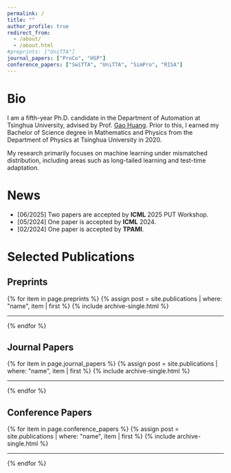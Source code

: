 ```yaml
---
permalink: /
title: ""
author_profile: true
redirect_from:
  - /about/
  - /about.html
#preprints: ["UniTTA"]
journal_papers: ["ProCo", "HSP"]
conference_papers: ["SwiTTA", "UniTTA", "SimPro", "RISA"]
---
```


# Bio

I am a fifth-year Ph.D. candidate in the Department of Automation at Tsinghua University, advised by Prof. [Gao Huang](https://www.gaohuang.net/).
Prior to this, I earned my Bachelor of Science degree in Mathematics and Physics from the Department of Physics at Tsinghua University in 2020.

My research primarily focuses on machine learning under mismatched distribution, including areas such as long-tailed learning and test-time adaptation.

# News

- [06/2025] Two papers are accepted by **ICML** 2025 PUT Workshop.
- [05/2024] One paper is accepted by **ICML** 2024.
- [02/2024] One paper is accepted by **TPAMI**.

# Selected Publications

## Preprints

{% for item in page.preprints %}
{% assign post = site.publications | where: "name", item | first %}
{% include archive-single.html %}

---

{% endfor %}

## Journal Papers

{% for item in page.journal_papers %}
{% assign post = site.publications | where: "name", item | first %}
{% include archive-single.html %}

---

{% endfor %}

## Conference Papers

{% for item in page.conference_papers %}
{% assign post = site.publications | where: "name", item | first %}
{% include archive-single.html %}

---

{% endfor %}
